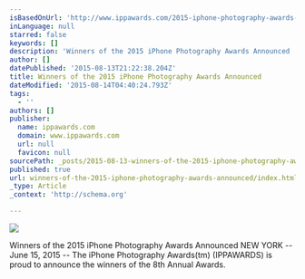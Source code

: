 ```yaml
---
isBasedOnUrl: 'http://www.ippawards.com/2015-iphone-photography-awards-winners-announced/'
inLanguage: null
starred: false
keywords: []
description: 'Winners of the 2015 iPhone Photography Awards Announced   NEW YORK – June 15, 2015 – The iPhone Photography Awards™ (IPPAWARDS) is proud to announce the winners'
author: []
datePublished: '2015-08-13T21:22:38.204Z'
title: Winners of the 2015 iPhone Photography Awards Announced
dateModified: '2015-08-14T04:40:24.793Z'
tags:
  - ''
authors: []
publisher:
  name: ippawards.com
  domain: www.ippawards.com
  url: null
  favicon: null
sourcePath: _posts/2015-08-13-winners-of-the-2015-iphone-photography-awards-announced.md
published: true
url: winners-of-the-2015-iphone-photography-awards-announced/index.html
_type: Article
_context: 'http://schema.org'

---
```

![](http://ippcdn.ippawards.netdna-cdn.com/wp-content/uploads/2015/04/33950_21725-3662_1_1_5_MichalKoralewski01-people.jpg)

Winners of the 2015 iPhone Photography Awards Announced NEW YORK -- June 15, 2015 -- The iPhone Photography Awards(tm) (IPPAWARDS) is proud to announce the winners of the 8th Annual Awards.